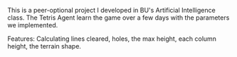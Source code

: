 This is a peer-optional project I developed in BU's Artificial Intelligence class. The Tetris Agent learn the game over a few days with the parameters we implemented. 

Features: Calculating lines cleared, holes, the max height, each column height, the terrain shape.
